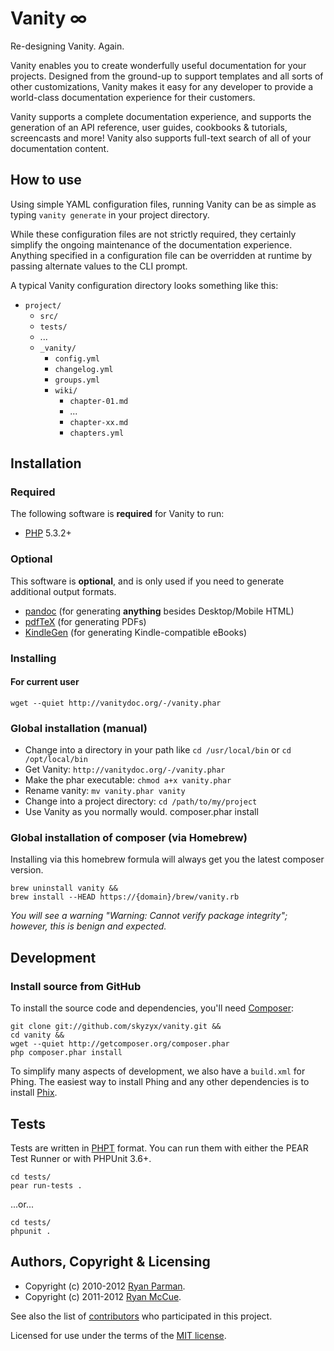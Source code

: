 # Vanity ∞
Re-designing Vanity. Again.

Vanity enables you to create wonderfully useful documentation for your projects. Designed from the ground-up to support templates and all sorts of other customizations, Vanity makes it easy for any developer to provide a world-class documentation experience for their customers.

Vanity supports a complete documentation experience, and supports the generation of an API reference, user guides, cookbooks & tutorials, screencasts and more! Vanity also supports full-text search of all of your documentation content.


## How to use
Using simple YAML configuration files, running Vanity can be as simple as typing `vanity generate` in your project directory.

While these configuration files are not strictly required, they certainly simplify the ongoing maintenance of the documentation experience. Anything specified in a configuration file can be overridden at runtime by passing alternate values to the CLI prompt.

A typical Vanity configuration directory looks something like this:

* `project/`
	* `src/`
	* `tests/`
	* ...
	* `_vanity/`
		* `config.yml`
		* `changelog.yml`
		* `groups.yml`
		* `wiki/`
			* `chapter-01.md`
			* ...
			* `chapter-xx.md`
			* `chapters.yml`


## Installation

### Required
The following software is **required** for Vanity to run:

* [PHP](http://php.net) 5.3.2+

### Optional
This software is **optional**, and is only used if you need to generate additional output formats.

* [pandoc](http://johnmacfarlane.net/pandoc/) (for generating **anything** besides Desktop/Mobile HTML)
* [pdfTeX](http://www.tug.org/applications/pdftex/) (for generating PDFs)
* [KindleGen](http://www.amazon.com/gp/feature.html?ie=UTF8&docId=1000234621) (for generating Kindle-compatible eBooks)

### Installing
#### For current user

	wget --quiet http://vanitydoc.org/-/vanity.phar

### Global installation (manual)
* Change into a directory in your path like `cd /usr/local/bin` or `cd /opt/local/bin`
* Get Vanity: `http://vanitydoc.org/-/vanity.phar`
* Make the phar executable: `chmod a+x vanity.phar`
* Rename vanity: `mv vanity.phar vanity`
* Change into a project directory: `cd /path/to/my/project`
* Use Vanity as you normally would. composer.phar install

### Global installation of composer (via Homebrew)
Installing via this homebrew formula will always get you the latest composer version.

	brew uninstall vanity &&
	brew install --HEAD https://{domain}/brew/vanity.rb

_You will see a warning "Warning: Cannot verify package integrity"; however, this is benign and expected._


## Development
### Install source from GitHub
To install the source code and dependencies, you'll need [Composer](https://github.com/composer/composer):

	git clone git://github.com/skyzyx/vanity.git &&
	cd vanity &&
	wget --quiet http://getcomposer.org/composer.phar
	php composer.phar install

To simplify many aspects of development, we also have a `build.xml` for Phing. The easiest way to install Phing and any other dependencies is to install [Phix](http://phix-project.org/#install).


## Tests
Tests are written in [PHPT](http://qa.php.net/phpt_details.php) format. You can run them with either the PEAR Test Runner or with PHPUnit 3.6+.

	cd tests/
	pear run-tests .

...or...

	cd tests/
	phpunit .


## Authors, Copyright & Licensing
* Copyright (c) 2010-2012 [Ryan Parman](http://ryanparman.com).
* Copyright (c) 2011-2012 [Ryan McCue](http://ryanmccue.info).

See also the list of [contributors](./contributors) who participated in this project.

Licensed for use under the terms of the [MIT license](http://www.opensource.org/licenses/mit-license.php).
